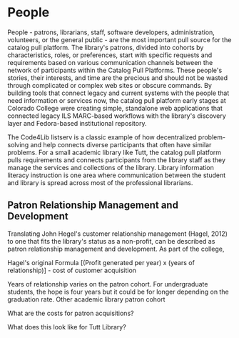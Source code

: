 # People
People - patrons, librarians, staff, software developers, administration, volunteers, or the general public - are the most important pull source for the catalog pull platform. The library's patrons, divided into cohorts by characteristics, roles, or preferences, start with specific requests and requirements based on various communication channels between the network of participants within the Catalog Pull Platforms. These people's stories, their interests, and time are the precious and should not be wasted through complicated or complex web sites or obscure commands. By building tools that connect legacy and current systems with the people that need information or services now, the catalog pull platform early stages at Colorado College were creating simple, standalone web applications that connected legacy ILS MARC-based workflows with the library's discovery layer and Fedora-based institutional repository.

The Code4Lib listserv is a classic example of how decentralized problem-solving and help connects diverse participants that often have similar problems. For a small academic library like Tutt, the catalog pull platform pulls requirements and connects participants from the library staff as they manage the services and collections of the library.  Library information literacy instruction is one area where communication between the student and library is spread across most of the professional librarians.

## Patron Relationship Management and Development
Translating John Hegel's customer relationship management (Hagel, 2012) to one that fits the library's status as a non-profit,  can be described as patron relationship management and development. As part of the college,

Hagel's original Formula
[(Profit generated per year) x (years of relationship)] - cost of customer acquisition

Years of relationship varies on the patron cohort. For undergraduate students, the hope is four years but it could be for longer depending on the graduation rate. Other academic library patron cohort

What are the costs for patron acquisitions?

What does this look like for Tutt Library?
